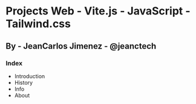# Projects Web - Vite.js - JavaScript - Tailwind.css

## By - JeanCarlos Jimenez - @jeanctech

### Index

- Introduction
- History
- Info
- About
